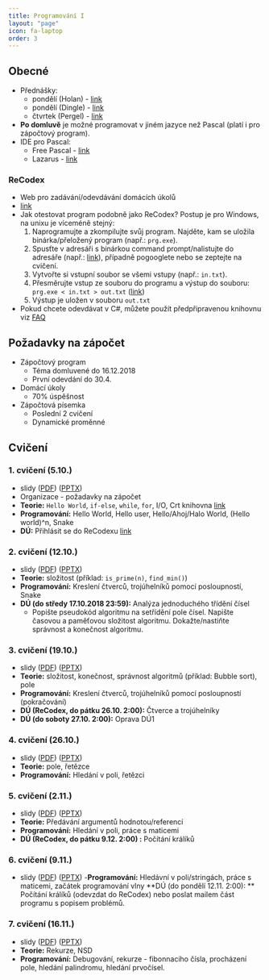 ```yaml
---
title: Programování I
layout: "page"
icon: fa-laptop
order: 3
---
```


## Obecné
- Přednášky:
  - pondělí (Holan) - [link](https://ksvi.mff.cuni.cz/~holan/)
  - pondělí (Dingle) - [link](https://ksvi.mff.cuni.cz/~dingle/2018/programming_i.html)
  - čtvrtek (Pergel) - [link](https://kam.mff.cuni.cz/~perm/programovani/NNPRG030/index.html)
- **Po domluvě** je možné programovat v jiném jazyce než Pascal (platí i pro zápočtový program). 
- IDE pro Pascal:
  - Free Pascal - [link](https://www.freepascal.org/)
  - Lazarus - [link](https://www.lazarus-ide.org/)

### ReCodex
- Web pro zadávání/odevdávání domácích úkolů
- [link](https://recodex.mff.cuni.cz/)
- Jak otestovat program podobně jako ReCodex? Postup je pro Windows, na unixu je víceméně stejný: 
  1. Naprogramujte a zkompilujte svůj program. Najděte, kam se uložila binárka/přeložený program (např.: `prg.exe`).
  2. Spusťte v adresáři s binárkou command prompt/nalistujte do adresáře (např.: [link](https://www.digitalcitizen.life/7-ways-launch-command-prompt-windows-7-windows-8)), případně pogooglete nebo se zeptejte na cvičení.
  3.  Vytvořte si vstupní soubor se všemi vstupy (např.: `in.txt`). 
  4.  Přesměrujte vstup ze souboru do programu a výstup do souboru: `prg.exe < in.txt > out.txt` ([link](http://www.ustrem.org/en/articles/redirecting-input-output-streams-en/))
  5.  Výstup je uložen v souboru `out.txt`
- Pokud chcete odevdávat v C#, můžete použít předpřipravenou knihovnu viz [FAQ](https://recodex.mff.cuni.cz/cs/faq)

## Požadavky na zápočet
- Zápočtový program
  - Téma domluvené do 16.12.2018
  - První odevdání do 30.4.
- Domácí úkoly
  - 70% úspěšnost
- Zápočtová písemka
  - Poslední 2 cvičení
  - Dynamické proměnné

## Cvičení
### 1. cvičení (5.10.)
- slidy ([PDF](data/2018-19/prg1/cv1/prg1_cv1.pdf)) ([PPTX](data/2018-19/prg1/cv1/prg1_cv1.pptx))
- Organizace - požadavky na zápočet
- **Teorie:**  `Hello World`, `if-else`, `while`, `for`, I/O, Crt knihovna [link](https://www.freepascal.org/docs-html/rtl/crt/)
- **Programování:** Hello World, Hello user, Hello/Ahoj/Halo World, (Hello world)^n, Snake
- **DÚ:** Přihlásit se do ReCodexu [link](https://recodex.mff.cuni.cz/cs)

### 2. cvičení (12.10.)
- slidy ([PDF](data/2018-19/prg1/cv2/prg1_cv2.pdf)) ([PPTX](data/2018-19/prg1/cv2/prg1_cv2.pptx))
- **Teorie:** složitost (příklad: `is_prime(n)`, `find_min()`)
- **Programování:** Kreslení čtverců, trojúhelníků pomocí posloupností, Snake
- **DÚ (do středy 17.10.2018 23:59):** Analýza jednoduchého třídění čísel
  - Popište pseudokód algoritmu na setřídění pole čísel. Napište časovou a paměťovou složitost algoritmu. Dokažte/nastiňte správnost a konečnost algoritmu.

### 3. cvičení (19.10.)
- slidy ([PDF](data/2018-19/prg1/cv3/prg1_cv3.pdf)) ([PPTX](data/2018-19/prg1/cv3/prg1_cv3.pptx))
- **Teorie:** složitost, konečnost, správnost algoritmů (příklad: Bubble sort), pole
- **Programování:** Kreslení čtverců, trojúhelníků pomocí posloupností (pokračování)
- **DÚ (ReCodex, do pátku 26.10. 2:00):** Čtverce a trojúhelníky
- **DÚ (do soboty 27.10. 2:00):** Oprava DÚ1

### 4. cvičení (26.10.)
- slidy ([PDF](data/2018-19/prg1/cv4/prg1_cv4.pdf)) ([PPTX](data/2018-19/prg1/cv4/prg1_cv4.pptx))
- **Teorie:** pole, řetězce
- **Programování:** Hledání v poli, řetězci

### 5. cvičení (2.11.)
- slidy ([PDF](data/2018-19/prg1/cv5/prg1_cv5.pdf)) ([PPTX](data/2018-19/prg1/cv5/prg1_cv5.pptx))
- **Teorie:** Předávání argumentů hodnotou/referencí
- **Programování:** Hledání v poli, práce s maticemi
- **DÚ (ReCodex, do pátku 9.12. 2:00) :** Počítání králíků

### 6. cvičení (9.11.)
- slidy ([PDF](data/2018-19/prg1/cv6/prg1_cv6.pdf)) ([PPTX](data/2018-19/prg1/cv6/prg1_cv6.pptx))
-**Programování:** Hledávní v poli/stringách, práce s maticemi, začátek programování vlny
**DÚ (do pondělí 12.11. 2:00): ** Počítání králíků (odevzdat do ReCodex) nebo poslat mailem část programu s popisem problémů.

### 7. cvičení (16.11.)
- slidy ([PDF](data/2018-19/prg1/cv7/prg1_cv7.pdf)) ([PPTX](data/2018-19/prg1/cv7/prg1_cv7.pptx))
- **Teorie:** Rekurze, NSD
- **Programování:** Debugování, rekurze - fibonnaciho čísla, procházení pole, hledání palindromu, hledání prvočísel.
